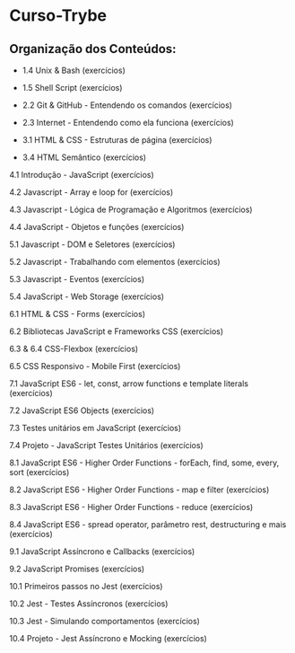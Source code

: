 # Curso-Trybe

## Organização dos Conteúdos:

- 1.4 Unix & Bash (exercícios)

- 1.5 Shell Script (exercícios)

- 2.2 Git & GitHub - Entendendo os comandos (exercícios)

- 2.3 Internet - Entendendo como ela funciona (exercícios)

- 3.1 HTML & CSS - Estruturas de página (exercícios)

- 3.4 HTML Semântico (exercícios)

4.1 Introdução - JavaScript (exercícios)

4.2 Javascript - Array e loop for (exercícios)

4.3 Javascript - Lógica de Programação e Algoritmos (exercícios)

4.4 JavaScript - Objetos e funções (exercícios)

5.1 Javascript - DOM e Seletores (exercícios)

5.2 Javascript - Trabalhando com elementos (exercícios)

5.3 Javascript - Eventos (exercícios)

5.4 JavaScript - Web Storage (exercícios)

6.1 HTML & CSS - Forms (exercícios)

6.2 Bibliotecas JavaScript e Frameworks CSS (exercícios)

6.3 & 6.4 CSS-Flexbox (exercícios)

6.5 CSS Responsivo - Mobile First (exercícios)

7.1 JavaScript ES6 - let, const, arrow functions e template literals (exercícios)

7.2 JavaScript ES6 Objects (exercícios)

7.3 Testes unitários em JavaScript (exercícios)

7.4 Projeto - JavaScript Testes Unitários (exercícios)

8.1 JavaScript ES6 - Higher Order Functions - forEach, find, some, every, sort (exercícios)

8.2 JavaScript ES6 - Higher Order Functions - map e filter (exercícios)

8.3 JavaScript ES6 - Higher Order Functions - reduce (exercícios)

8.4 JavaScript ES6 - spread operator, parâmetro rest, destructuring e mais (exercícios)

9.1 JavaScript Assíncrono e Callbacks (exercícios)

9.2 JavaScript Promises (exercícios)

10.1 Primeiros passos no Jest (exercícios)

10.2 Jest - Testes Assíncronos (exercícios)

10.3 Jest - Simulando comportamentos (exercícios)

10.4 Projeto - Jest Assíncrono e Mocking (exercícios)


